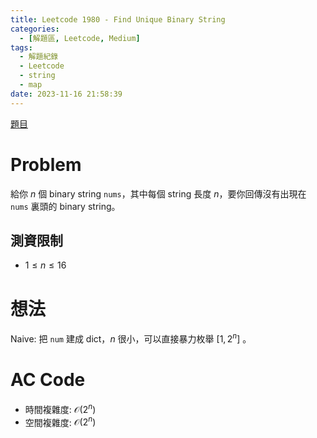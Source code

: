 ```yaml
---
title: Leetcode 1980 - Find Unique Binary String
categories:
  - [解題區, Leetcode, Medium]
tags:
  - 解題紀錄
  - Leetcode
  - string
  - map
date: 2023-11-16 21:58:39
---
```


[題目](https://leetcode.com/problems/find-unique-binary-string/description)

# Problem

給你 $n$ 個 binary string `nums`，其中每個 string 長度 $n$，要你回傳沒有出現在 `nums` 裏頭的 binary string。

## 測資限制

- $1 \le n \le 16$

# 想法

Naive: 把 `num` 建成 dict，$n$ 很小，可以直接暴力枚舉 $[1, 2^n]$ 。

# AC Code

<script src="https://emgithub.com/embed-v2.js?target=https%3A%2F%2Fgithub.com%2Froy4801%2Fsolved_problems%2Fblob%2Fmaster%2Fleetcode%2F1980.cpp%23L18-L41&style=github&type=code&showBorder=on&showLineNumbers=on&showFileMeta=on&showFullPath=on&showCopy=on"></script>

- 時間複雜度: $\mathcal{O}(2^n)$
- 空間複雜度: $\mathcal{O}(2^n)$

<!-- # 賞析


# 心得 -->


